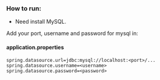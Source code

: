 ### How to run:

- Need install MySQL.

Add your port, username and password for mysql in:
#### application.properties

```
spring.datasource.url=jdbc:mysql://localhost:<port>/...
spring.datasource.username=<username>
spring.datasource.password=<password>
```
